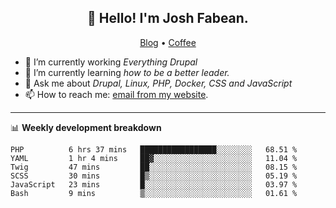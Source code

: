<h2 align="center">👋 Hello! I'm Josh Fabean.</h2>
<p align="center">
  <a href="https://joshfabean.com">Blog</a> •
  <a href="https://www.buymeacoffee.com/LSxne6Yr4">Coffee</a>
</p>

- 🔭 I’m currently working *Everything Drupal*
- 🌱 I’m currently learning *how to be a better leader.*
- 💬 Ask me about *Drupal, Linux, PHP, Docker, CSS and JavaScript*
- 📫 How to reach me: [email from my website](https://joshfabean.com).

-------

📊 **Weekly development breakdown**
<!--START_SECTION:waka-->

```text
PHP          6 hrs 37 mins   █████████████████░░░░░░░░   68.51 %
YAML         1 hr 4 mins     ██▓░░░░░░░░░░░░░░░░░░░░░░   11.04 %
Twig         47 mins         ██░░░░░░░░░░░░░░░░░░░░░░░   08.15 %
SCSS         30 mins         █▒░░░░░░░░░░░░░░░░░░░░░░░   05.19 %
JavaScript   23 mins         █░░░░░░░░░░░░░░░░░░░░░░░░   03.97 %
Bash         9 mins          ▒░░░░░░░░░░░░░░░░░░░░░░░░   01.61 %
```

<!--END_SECTION:waka-->

<!--
**fabean/fabean** is a ✨ _special_ ✨ repository because its `README.md` (this file) appears on your GitHub profile.

Here are some ideas to get you started:

- 🔭 I’m currently working on ...
- 🌱 I’m currently learning ...
- 👯 I’m looking to collaborate on ...
- 🤔 I’m looking for help with ...
- 💬 Ask me about ...
- 📫 How to reach me: ...
- 😄 Pronouns: ...
- ⚡ Fun fact: ...
-->
